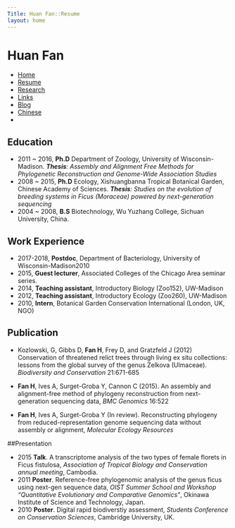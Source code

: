 ```yaml
---
Title: Huan Fan::Resume
layout: home
---
```



  
  <h1 class="sitename">Huan Fan</h1>
  <ul class="nav pills">
  <li><a href="/"><i class="fa fa-home fa-fw"></i> Home</a></li>
  <li class="active"><a href="resume.html" title="Curriculumn Vitae"><i class="fa fa-book fa-fw"></i> Resume</a></li>
  <li><a href="research.html" title="Research"><i class="fa fa-flask fa-fw"></i> Research</a></li>
  <li><a href="links.html" title="Useful links"><i class="fa fa-suitcase fa-fw"></i> Links</a></li>
  <li><a href="/en/"><i class="fa fa-sitemap fa-fw"></i> Blog</a></li>
  <li><a href="/cn/"><i class="fa fa-sitemap fa-fw"></i> Chinese</a></li>
  <li><a href="README.html"><i class="fa fa-info-circle fa-fw"></i> </a></li>
</ul>

## Education 
+  2011 ~ 2016, **Ph.D** Department of Zoology, University of Wisconsin-Madison.
_**Thesis**: Assembly and Alignment Free Methods for Phylogenetic Reconstruction andGenome-Wide Association Studies_
+  2008 ~ 2015, **Ph.D** Ecology, Xishuangbanna Tropical Botanical Garden, Chinese Academy of Sciences.
_**Thesis**: Studies on the evolution of breeding systems in Ficus (Moraceae) powered by next-generation sequencing_
+  2004 ~ 2008, **B.S** Biotechnology, Wu Yuzhang College, Sichuan University, China.

## Work Experience
+  2017-2018, **Postdoc**, Department of Bacteriology, University of Wisconsin-Madison2010 
+  2015, **Guest lecturer**, Associated Colleges of the Chicago Area seminar series.
+  2014, **Teaching assistant**, Introductory Biology (Zoo152), UW-Madison
+  2012, **Teaching assistant**, Introductory Ecology (Zoo260), UW-Madison+  2010, **Intern**, Botanical Garden Conservation International (London, UK, NGO)

## Publication
+	Kozlowski, G, Gibbs D, **Fan H**, Frey D, and Gratzfeld J (2012) Conservation of threatened relict trees through living ex situ collections: lessons from the global survey of the genus Zelkova (Ulmaceae). _Biodiversity and Conservation_ 21:671-685 
+	**Fan H**, Ives A, Surget-Groba Y, Cannon C (2015). An assembly and alignment-free method of phylogeny reconstruction from next-generation sequencing data, _BMC Genomics_ 16:522+	**Fan H**, Ives A, Surget-Groba Y (In review). Reconstructing phylogeny from reduced-representation genome sequencing data without assembly or alignment, _Molecular Ecology Resources_

##Presentation+	2015   **Talk**. A transcriptome analysis of the two types of female florets in Ficusfistulosa, _Association of Tropical Biology and Conservation annual meeting_, Cambodia.+	2011   **Poster**. Reference-free phylogenomic analysis of the genus ficus using next-gen sequence data, _OIST Summer School and Workshop “Quantitative Evolutionary and Comparative Genomics"_, Okinawa Institute of Science and Technology, Japan. +	2010   **Poster**. Digital rapid biodiverstiy assessment, _Students Conference on Conservation Sciences_, Cambridge University, UK.




